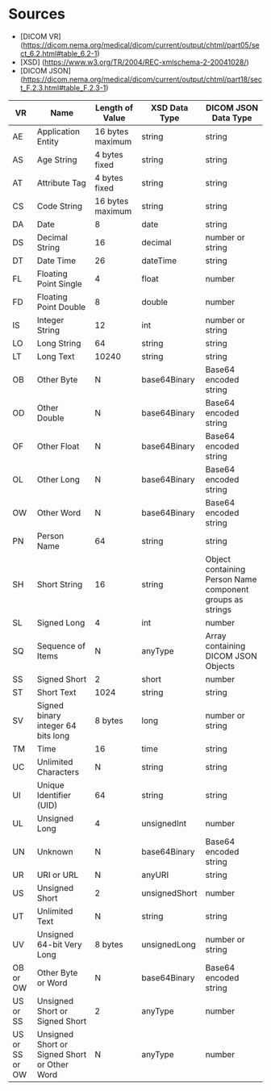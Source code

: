 # Sources
- [DICOM VR] (https://dicom.nema.org/medical/dicom/current/output/chtml/part05/sect_6.2.html#table_6.2-1)
- [XSD] (https://www.w3.org/TR/2004/REC-xmlschema-2-20041028/)
- [DICOM JSON] (https://dicom.nema.org/medical/dicom/current/output/chtml/part18/sect_F.2.3.html#table_F.2.3-1)

| VR                | Name                                         | Length of Value  | XSD Data Type | DICOM JSON Data Type  |
|-------------------|----------------------------------------------|------------------|---------------|-----------------|
| AE                | Application Entity                           | 16 bytes maximum | string        | string          |
| AS                | Age String                                   | 4 bytes fixed    | string        | string          |
| AT                | Attribute Tag                                | 4 bytes fixed    | string        | string          |
| CS                | Code String                                  | 16 bytes maximum | string        | string          |
| DA                | Date                                         | 8                | date          | string          |
| DS                | Decimal String                               | 16               | decimal       | number or string |
| DT                | Date Time                                    | 26               | dateTime      | string          |
| FL                | Floating Point Single                        | 4                | float         | number          |
| FD                | Floating Point Double                        | 8                | double        | number          |
| IS                | Integer String                               | 12               | int           | number or string |
| LO                | Long String                                  | 64               | string        | string          |
| LT                | Long Text                                    | 10240            | string        | string          |
| OB                | Other Byte                                   | N                | base64Binary  | Base64 encoded string |
| OD                | Other Double                                 | N                | base64Binary  | Base64 encoded string |
| OF                | Other Float                                  | N                | base64Binary  | Base64 encoded string |
| OL                | Other Long                                   | N                | base64Binary  | Base64 encoded string |
| OW                | Other Word                                   | N                | base64Binary  | Base64 encoded string |
| PN                | Person Name                                  | 64               | string        | string          |
| SH                | Short String                                 | 16               | string        | Object containing Person Name component groups as strings |
| SL                | Signed Long                                  | 4                | int           | number          |
| SQ                | Sequence of Items                            | N                | anyType       | Array containing DICOM JSON Objects |
| SS                | Signed Short                                 | 2                | short         | number          |
| ST                | Short Text                                   | 1024             | string        | string          |
| SV                | Signed binary integer 64 bits long           | 8 bytes          | long          | number or string |
| TM                | Time                                         | 16               | time          | string          |
| UC                | Unlimited Characters                         | N                | string        | string          |
| UI                | Unique Identifier (UID)                      | 64               | string        | string          |
| UL                | Unsigned Long                                | 4                | unsignedInt   | number          |
| UN                | Unknown                                      | N                | base64Binary  | Base64 encoded string |
| UR                | URI or URL                                   | N                | anyURI        | string          |
| US                | Unsigned Short                               | 2                | unsignedShort | number          |
| UT                | Unlimited Text                               | N                | string        | string          |
| UV                | Unsigned 64-bit Very Long                    | 8 bytes          | unsignedLong  | number or string |
| OB or OW          | Other Byte or Word                           | N                | base64Binary  | Base64 encoded string |
| US or SS          | Unsigned Short or Signed Short               | 2                | anyType       | number          |
| US or SS or OW    | Unsigned Short or Signed Short or Other Word | N                | anyType       | number          |
